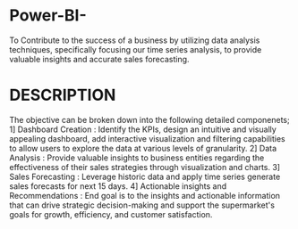 # Power-BI-
To Contribute to the success of a business by utilizing data analysis techniques, specifically focusing our time series analysis, to provide valuable insights and accurate sales forecasting.

# DESCRIPTION
The objective can be broken down into the following detailed componenets;
1]  Dashboard Creation : Identify the KPIs, design an intuitive and visually appealing dashboard, add interactive visualization and filtering capabilities to allow users to explore the data at various levels of granularity.
2] Data Analysis : Provide valuable insights to business entities regarding the effectiveness of their sales strategies through visualization and charts.
3] Sales Forecasting :  Leverage historic data and apply time series generate sales forecasts for next 15 days.
4] Actionable insights and Recommendations :  End goal is to the insights and actionable information that can drive strategic decision-making and support the supermarket's goals for growth, efficiency, and customer satisfaction.
